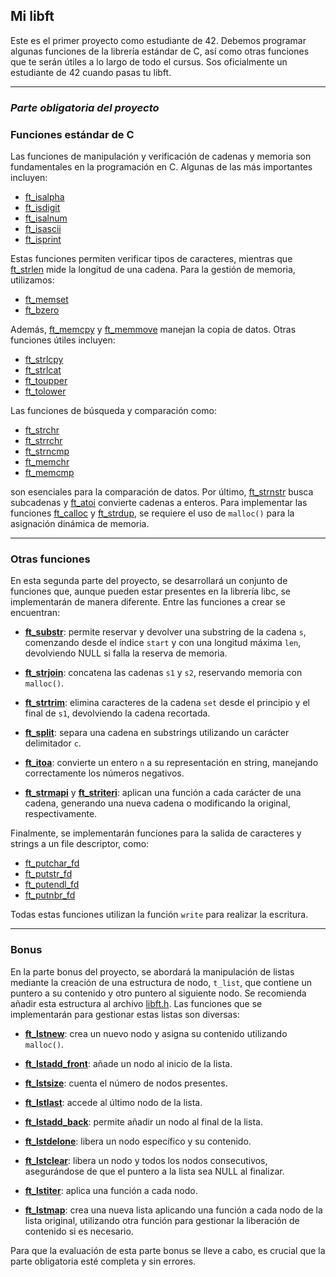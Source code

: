 ## Mi libft

Este es el primer proyecto como estudiante de 42. Debemos programar algunas funciones de la librería estándar de C, así como otras funciones que te serán útiles a lo largo de todo el cursus. Sos oficialmente un estudiante de 42 cuando pasas tu libft.

---

### *Parte obligatoria del proyecto*

### Funciones estándar de C

Las funciones de manipulación y verificación de cadenas y memoria son fundamentales en la programación en C. Algunas de las más importantes incluyen:

- [ft_isalpha](https://github.com/briveraarg/libft/blob/main/ft_isalpha.c)
- [ft_isdigit](https://github.com/briveraarg/libft/blob/main/ft_isdigit.c)
- [ft_isalnum](https://github.com/briveraarg/libft/blob/main/ft_isalnum.c)
- [ft_isascii](https://github.com/briveraarg/libft/blob/main/ft_isascii.c)
- [ft_isprint](https://github.com/briveraarg/libft/blob/main/ft_isprint.c)

Estas funciones permiten verificar tipos de caracteres, mientras que [ft_strlen](https://github.com/briveraarg/libft/blob/main/ft_strlen.c) mide la longitud de una cadena. Para la gestión de memoria, utilizamos:

- [ft_memset](https://github.com/briveraarg/libft/blob/main/ft_memset.c)
- [ft_bzero](https://github.com/briveraarg/libft/blob/main/ft_bzero.c)

Además, [ft_memcpy](https://github.com/briveraarg/libft/blob/main/ft_memcpy.c) y [ft_memmove](https://github.com/briveraarg/libft/blob/main/ft_memmove.c) manejan la copia de datos. Otras funciones útiles incluyen:

- [ft_strlcpy](https://github.com/briveraarg/libft/blob/main/ft_strlcpy.c)
- [ft_strlcat](https://github.com/briveraarg/libft/blob/main/ft_strlcat.c)
- [ft_toupper](https://github.com/briveraarg/libft/blob/main/ft_toupper.c)
- [ft_tolower](https://github.com/briveraarg/libft/blob/main/ft_tolower.c)

Las funciones de búsqueda y comparación como:

- [ft_strchr](https://github.com/briveraarg/libft/blob/main/ft_strchr.c)
- [ft_strrchr](https://github.com/briveraarg/libft/blob/main/ft_strrchr.c)
- [ft_strncmp](https://github.com/briveraarg/libft/blob/main/ft_strncmp.c)
- [ft_memchr](https://github.com/briveraarg/libft/blob/main/ft_memchr.c)
- [ft_memcmp](https://github.com/briveraarg/libft/blob/main/ft_memcmp.c)

son esenciales para la comparación de datos. Por último, [ft_strnstr](https://github.com/briveraarg/libft/blob/main/ft_strnstr.c) busca subcadenas y [ft_atoi](https://github.com/briveraarg/libft/blob/main/ft_atoi.c) convierte cadenas a enteros. Para implementar las funciones [ft_calloc](https://github.com/briveraarg/libft/blob/main/ft_calloc.c) y [ft_strdup](https://github.com/briveraarg/libft/blob/main/ft_strdup.c), se requiere el uso de `malloc()` para la asignación dinámica de memoria.

---

### Otras funciones

En esta segunda parte del proyecto, se desarrollará un conjunto de funciones que, aunque pueden estar presentes en la librería libc, se implementarán de manera diferente. Entre las funciones a crear se encuentran:

- **[ft_substr](https://github.com/briveraarg/libft/blob/main/ft_substr.c)**: permite reservar y devolver una substring de la cadena `s`, comenzando desde el índice `start` y con una longitud máxima `len`, devolviendo NULL si falla la reserva de memoria.
  
- **[ft_strjoin](https://github.com/briveraarg/libft/blob/main/ft_strjoin.c)**: concatena las cadenas `s1` y `s2`, reservando memoria con `malloc()`.

- **[ft_strtrim](https://github.com/briveraarg/libft/blob/main/ft_strtrim.c)**: elimina caracteres de la cadena `set` desde el principio y el final de `s1`, devolviendo la cadena recortada.

- **[ft_split](https://github.com/briveraarg/libft/blob/main/ft_split.c)**: separa una cadena en substrings utilizando un carácter delimitador `c`.

- **[ft_itoa](https://github.com/briveraarg/libft/blob/main/ft_itoa.c)**: convierte un entero `n` a su representación en string, manejando correctamente los números negativos.

- **[ft_strmapi](https://github.com/briveraarg/libft/blob/main/ft_strmapi.c)** y **[ft_striteri](https://github.com/briveraarg/libft/blob/main/ft_striteri.c)**: aplican una función a cada carácter de una cadena, generando una nueva cadena o modificando la original, respectivamente.

Finalmente, se implementarán funciones para la salida de caracteres y strings a un file descriptor, como:

- [ft_putchar_fd](https://github.com/briveraarg/libft/blob/main/ft_putchar_fd.c)
- [ft_putstr_fd](https://github.com/briveraarg/libft/blob/main/ft_putstr_fd.c)
- [ft_putendl_fd](https://github.com/briveraarg/libft/blob/main/ft_putendl_fd.c)
- [ft_putnbr_fd](https://github.com/briveraarg/libft/blob/main/ft_putnbr_fd.c)

Todas estas funciones utilizan la función `write` para realizar la escritura.

---

### Bonus

En la parte bonus del proyecto, se abordará la manipulación de listas mediante la creación de una estructura de nodo, `t_list`, que contiene un puntero a su contenido y otro puntero al siguiente nodo. Se recomienda añadir esta estructura al archivo [libft.h](https://github.com/briveraarg/libft/blob/main/libft.h). Las funciones que se implementarán para gestionar estas listas son diversas:

- **[ft_lstnew](https://github.com/briveraarg/libft/blob/main/ft_lstnew.c)**: crea un nuevo nodo y asigna su contenido utilizando `malloc()`.

- **[ft_lstadd_front](https://github.com/briveraarg/libft/blob/main/ft_lstadd_front.c)**: añade un nodo al inicio de la lista.

- **[ft_lstsize](https://github.com/briveraarg/libft/blob/main/ft_lstsize.c)**: cuenta el número de nodos presentes.

- **[ft_lstlast](https://github.com/briveraarg/libft/blob/main/ft_lstlast.c)**: accede al último nodo de la lista.

- **[ft_lstadd_back](https://github.com/briveraarg/libft/blob/main/ft_lstadd_back.c)**: permite añadir un nodo al final de la lista.

- **[ft_lstdelone](https://github.com/briveraarg/libft/blob/main/ft_lstdelone.c)**: libera un nodo específico y su contenido.

- **[ft_lstclear](https://github.com/briveraarg/libft/blob/main/ft_lstclear.c)**: libera un nodo y todos los nodos consecutivos, asegurándose de que el puntero a la lista sea NULL al finalizar.

- **[ft_lstiter](https://github.com/briveraarg/libft/blob/main/ft_lstiter.c)**: aplica una función a cada nodo.

- **[ft_lstmap](https://github.com/briveraarg/libft/blob/main/ft_lstmap.c)**: crea una nueva lista aplicando una función a cada nodo de la lista original, utilizando otra función para gestionar la liberación de contenido si es necesario.

Para que la evaluación de esta parte bonus se lleve a cabo, es crucial que la parte obligatoria esté completa y sin errores.
